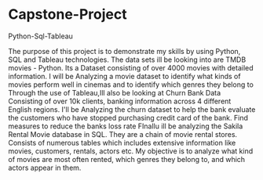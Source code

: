 # Capstone-Project
Python-Sql-Tableau

The purpose of this project is to demonstrate my skills by using Python, SQL and Tableau technologies.
The data sets ill be looking into are TMDB movies - Python. Its a Dataset consisting of over 4000 movies with detailed information. I will be Analyzing a movie dataset to identify what kinds of movies perform well in cinemas and to identify which genres they belong to
Through the use of Tableau,Ill also be looking at Churn Bank Data Consisting of over 10k clients, banking information across 4 different English regions. I'll be Analyzing the churn dataset to help the bank evaluate the customers who have stopped purchasing credit card of the bank. Find measures to reduce the banks loss rate
FInallu ill be analyzing the Sakila Rental Movie database in SQL. They are a chain of movie rental stores. Consists of numerous tables which includes extensive information like movies, customers, rentals, actors etc. My objective is to analyze what kind of movies are most often rented, which genres they belong to, and which actors appear in them.




